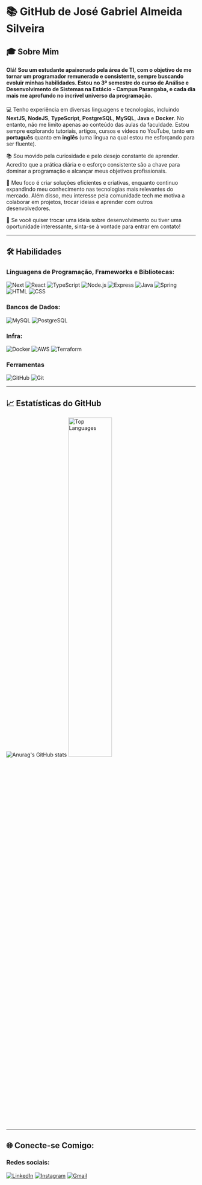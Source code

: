 <h1> 📚 GitHub de <strong>José Gabriel Almeida Silveira</strong> </h1>

## 🎓 Sobre Mim

#### Olá! Sou um estudante apaixonado pela área de TI, com o objetivo de me tornar um programador remunerado e consistente, sempre buscando evoluir minhas habilidades. Estou no 3º semestre do curso de **Análise e Desenvolvimento de Sistemas** na **Estácio - Campus Parangaba**, e cada dia mais me aprofundo no incrível universo da programação.  

💻 Tenho experiência em diversas linguagens e tecnologias, incluindo **NextJS**, **NodeJS**, **TypeScript**, **PostgreSQL**, **MySQL**, **Java** e **Docker**. No entanto, não me limito apenas ao conteúdo das aulas da faculdade. Estou sempre explorando tutoriais, artigos, cursos e vídeos no YouTube, tanto em **português** quanto em **inglês** (uma língua na qual estou me esforçando para ser fluente).  

📚 Sou movido pela curiosidade e pelo desejo constante de aprender. Acredito que a prática diária e o esforço consistente são a chave para dominar a programação e alcançar meus objetivos profissionais.  

🌟 Meu foco é criar soluções eficientes e criativas, enquanto continuo expandindo meu conhecimento nas tecnologias mais relevantes do mercado. Além disso, meu interesse pela comunidade tech me motiva a colaborar em projetos, trocar ideias e aprender com outros desenvolvedores.  

📩 Se você quiser trocar uma ideia sobre desenvolvimento ou tiver uma oportunidade interessante, sinta-se à vontade para entrar em contato!

---

## 🛠️ Habilidades

### Linguagens de Programação, Frameworks e Bibliotecas:

![Next](https://img.shields.io/badge/Next-black?style=for-the-badge&logo=next.js&logoColor=white)
![React](https://img.shields.io/badge/React-20232A?style=for-the-badge&logo=react&logoColor=61DAFB)
![TypeScript](https://img.shields.io/badge/TypeScript-007ACC?style=for-the-badge&logo=typescript&logoColor=white)
![Node.js](https://img.shields.io/badge/Node.js-339933?style=for-the-badge&logo=node.js&logoColor=white)
![Express](https://img.shields.io/badge/express.js-%23404d59.svg?style=for-the-badge&logo=express&logoColor=%2361DAFB)
![Java](https://img.shields.io/badge/java-%23ED8B00.svg?style=for-the-badge&logo=openjdk&logoColor=white)
![Spring](https://img.shields.io/badge/spring-%236DB33F.svg?style=for-the-badge&logo=spring&logoColor=white)
![HTML](https://img.shields.io/badge/HTML5-E34F26?style=for-the-badge&logo=html5&logoColor=white)
![CSS](https://img.shields.io/badge/CSS3-1572B6?style=for-the-badge&logo=css3&logoColor=white)

### Bancos de Dados:
![MySQL](https://img.shields.io/badge/MySQL-4479A1?style=for-the-badge&logo=mysql&logoColor=white)
![PostgreSQL](https://img.shields.io/badge/PostgreSQL-336791?style=for-the-badge&logo=postgresql&logoColor=white)

### Infra:
![Docker](https://img.shields.io/badge/docker-%230db7ed.svg?style=for-the-badge&logo=docker&logoColor=white)
![AWS](https://img.shields.io/badge/AWS-000.svg?style=for-the-badge&logo=amazon-aws&logoColor=white)
![Terraform](https://img.shields.io/badge/terraform-%235835CC.svg?style=for-the-badge&logo=terraform&logoColor=white)

### Ferramentas
![GitHub](https://img.shields.io/badge/GitHub-181717?style=for-the-badge&logo=github&logoColor=white)
![Git](https://img.shields.io/badge/GIT-E44C30?style=for-the-badge&logo=git&logoColor=white)

---

## 📈 Estatísticas do GitHub

![Anurag's GitHub stats](https://github-readme-stats.vercel.app/api?username=zielisgabriel&show_icons=true&theme=tokyonight)
<span>
  <img width=48% src="https://github-readme-stats.vercel.app/api/top-langs/?username=zielisgabriel&show_icons=true&theme=dracula&layout=compact" alt="Top Languages" />
</span>

---

## 🌐 Conecte-se Comigo:

### Redes sociais:
[![LinkedIn](https://img.shields.io/badge/LinkedIn-0077B5?style=for-the-badge&logo=linkedin&logoColor=white)](https://www.linkedin.com/in/josgabrielalmeida)
[![Instagram](https://img.shields.io/badge/-Instagram-%23E4405F?style=for-the-badge&logo=instagram&logoColor=white)](https://www.instagram.com/zielis085)
[![Gmail](https://img.shields.io/badge/Gmail-333333?style=for-the-badge&logo=gmail&logoColor=red)](mailto:josegabrielas0586@gmail.com)

